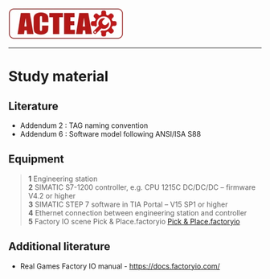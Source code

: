 
![ACTEA](../Logo_ACTEA_2.jpg)
_____________________________________
# Study material
## Literature
- Addendum 2 : TAG naming convention
- Addendum 6 : Software model following ANSI/ISA S88

## Equipment

> **1** Engineering station <br>
> **2** SIMATIC S7-1200 controller, e.g. CPU 1215C DC/DC/DC – firmware V4.2 or higher <br>
> **3** SIMATIC STEP 7 software in TIA Portal – V15 SP1 or higher <br>
> **4** Ethernet connection between engineering station and controller <br>
> **5** Factory IO scene Pick & Place.factoryio [Pick & Place.factoryio](./Ex02/Documents/Pick&Place.factoryio)

## Additional literature
*  Real Games Factory IO manual - https://docs.factoryio.com/
